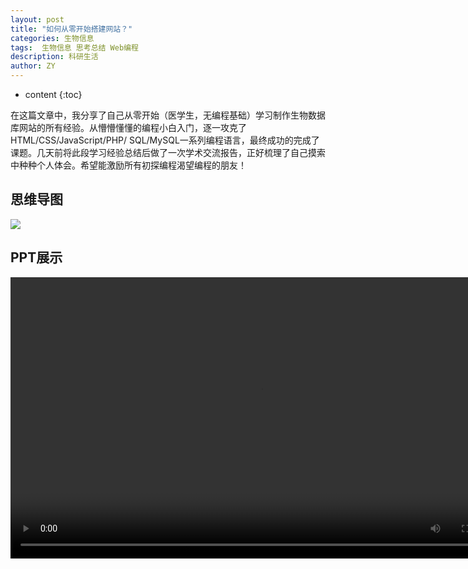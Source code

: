 ```yaml
---
layout: post
title: "如何从零开始搭建网站？"
categories: 生物信息
tags:  生物信息 思考总结 Web编程
description: 科研生活
author: ZY
---
```


* content
{:toc}

在这篇文章中，我分享了自己从零开始（医学生，无编程基础）学习制作生物数据库网站的所有经验。从懵懵懂懂的编程小白入门，逐一攻克了HTML/CSS/JavaScript/PHP/
SQL/MySQL一系列编程语言，最终成功的完成了课题。几天前将此段学习经验总结后做了一次学术交流报告，正好梳理了自己摸索中种种个人体会。希望能激励所有初探编程渴望编程的朋友！




## 思维导图

![](https://raw.githubusercontent.com/woaielf/woaielf.github.io/master/_posts/Pic/6-web.png)

## PPT展示

<video width="800" height="450">
    <source src="https://raw.githubusercontent.com/woaielf/woaielf.github.io/master/_posts/Video/Web_Design_ZY.mp4" type="video/mp4" />
</video>
